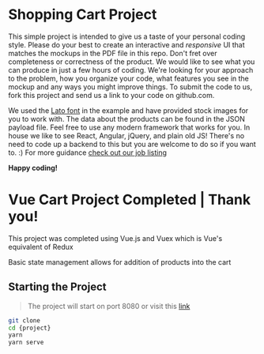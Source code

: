 Shopping Cart Project
=======

This simple project is intended to give us a taste of your personal coding style. Please do your best to create an interactive and *responsive* UI that matches the mockups in the PDF file in this repo. Don't fret over completeness or correctness of the product. We would like to see what you can produce in just a few hours of coding. We're looking for your approach to the problem, how you organize your code, what features you see in the mockup and any ways you might improve things. To submit the code to us, fork this project and send us a link to your code on github.com.

We used the [Lato font](https://fonts.google.com/specimen/Lato "The Lato Font") in the example and have provided stock images for you to work with. The data about the products can be found in the JSON payload file. Feel free to use any modern framework that works for you. In house we like to see React, Angular, jQuery, and plain old JS! There's no need to code up a backend to this but you are welcome to do so if you want to. :) For more guidance [check out our job listing](https://sellbrite.workable.com/jobs/651045)

**Happy coding!**


Vue Cart Project Completed | Thank you!
=======
This project was completed using Vue.js and Vuex which is Vue's equivalent of Redux

Basic state management allows for addition of products into the cart

## Starting the Project
> The project will start on port 8080 or visit this [link](https://sellbrite-vue.firebaseapp.com/shop)

```bash
git clone
cd {project}
yarn
yarn serve
```
